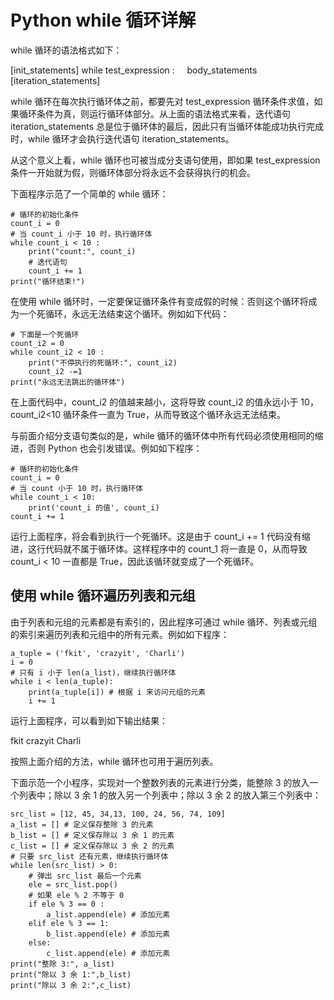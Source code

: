 # Python while 循环详解

while 循环的语法格式如下：

[init_statements]
while test_expression :
    body_statements
    [iteration_statements]

while 循环在每次执行循环体之前，都要先对 test_expression 循环条件求值，如果循环条件为真，则运行循环体部分。从上面的语法格式来看，迭代语句 iteration_statements 总是位于循环体的最后，因此只有当循环体能成功执行完成时，while 循环才会执行迭代语句 iteration_statements。

从这个意义上看，while 循环也可被当成分支语句使用，即如果 test_expression 条件一开始就为假，则循环体部分将永远不会获得执行的机会。

下面程序示范了一个简单的 while 循环：

```
# 循环的初始化条件
count_i = 0
# 当 count_i 小于 10 时，执行循环体
while count_i < 10 :
    print("count:", count_i)
    # 迭代语句
    count_i += 1
print("循环结束!")
```

在使用 while 循环时，一定要保证循环条件有变成假的时候：否则这个循环将成为一个死循环，永远无法结束这个循环。例如如下代码：

```
# 下面是一个死循环
count_i2 = 0
while count_i2 < 10 :
    print("不停执行的死循环:", count_i2)
    count_i2 -=1
print("永远无法跳出的循环体")
```

在上面代码中，count_i2 的值越来越小，这将导致 count_i2 的值永远小于 10，count_i2<10 循环条件一直为 True，从而导致这个循环永远无法结束。

与前面介绍分支语句类似的是，while 循环的循环体中所有代码必须使用相同的缩进，否则 Python 也会引发错误。例如如下程序：

```
# 循环的初始化条件
count_i = 0
# 当 count 小于 10 时，执行循环体
while count_i < 10:
    print('count_i 的值', count_i)
count_i += 1
```

运行上面程序，将会看到执行一个死循环。这是由于 count_i += 1 代码没有缩进，这行代码就不属于循环体。这样程序中的 count_1 将一直是 0，从而导致 count_i < 10 一直都是 True，因此该循环就变成了一个死循环。

## 使用 while 循环遍历列表和元组

由于列表和元组的元素都是有索引的，因此程序可通过 while 循环、列表或元组的索引来遍历列表和元组中的所有元素。例如如下程序：

```
a_tuple = ('fkit', 'crazyit', 'Charli')
i = 0
# 只有 i 小于 len(a_list)，继续执行循环体
while i < len(a_tuple):
    print(a_tuple[i]) # 根据 i 来访问元组的元素
    i += 1

```

运行上面程序，可以看到如下输出结果：

fkit crazyit Charli

按照上面介绍的方法，while 循环也可用于遍历列表。

下面示范一个小程序，实现对一个整数列表的元素进行分类，能整除 3 的放入一个列表中；除以 3 余 1 的放入另一个列表中；除以 3 余 2 的放入第三个列表中：

```
src_list = [12, 45, 34,13, 100, 24, 56, 74, 109]
a_list = [] # 定义保存整除 3 的元素
b_list = [] # 定义保存除以 3 余 1 的元素
c_list = [] # 定义保存除以 3 余 2 的元素
# 只要 src_list 还有元素，继续执行循环体
while len(src_list) > 0:
    # 弹出 src_list 最后一个元素
    ele = src_list.pop()
    # 如果 ele % 2 不等于 0
    if ele % 3 == 0 :
        a_list.append(ele) # 添加元素
    elif ele % 3 == 1:
        b_list.append(ele) # 添加元素
    else:
        c_list.append(ele) # 添加元素
print("整除 3:", a_list)
print("除以 3 余 1:",b_list)
print("除以 3 余 2:",c_list)
```